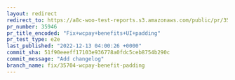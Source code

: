 ```yaml
---
layout: redirect
redirect_to: https://a8c-woo-test-reports.s3.amazonaws.com/public/pr/35946/e2e/index.html
pr_number: 35946
pr_title_encoded: "Fix+wcpay+benefits+UI+padding"
pr_test_type: e2e
last_published: "2022-12-13 04:00:26 +0000"
commit_sha: 51f90eeeff17103e936778a0fdc5ceb8754b290c
commit_message: "Add changelog"
branch_name: fix/35704-wcpay-benefit-padding
---
```

